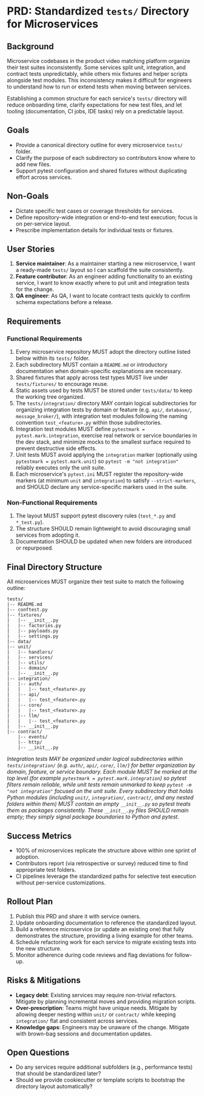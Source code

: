 # PRD: Standardized `tests/` Directory for Microservices

## Background
Microservice codebases in the product video matching platform organize their test suites inconsistently. Some services split unit, integration, and contract tests unpredictably, while others mix fixtures and helper scripts alongside test modules. This inconsistency makes it difficult for engineers to understand how to run or extend tests when moving between services.

Establishing a common structure for each service's `tests/` directory will reduce onboarding time, clarify expectations for new test files, and let tooling (documentation, CI jobs, IDE tasks) rely on a predictable layout.

## Goals
- Provide a canonical directory outline for every microservice `tests/` folder.
- Clarify the purpose of each subdirectory so contributors know where to add new files.
- Support pytest configuration and shared fixtures without duplicating effort across services.

## Non-Goals
- Dictate specific test cases or coverage thresholds for services.
- Define repository-wide integration or end-to-end test execution; focus is on per-service layout.
- Prescribe implementation details for individual tests or fixtures.

## User Stories
1. **Service maintainer**: As a maintainer starting a new microservice, I want a ready-made `tests/` layout so I can scaffold the suite consistently.
2. **Feature contributor**: As an engineer adding functionality to an existing service, I want to know exactly where to put unit and integration tests for the change.
3. **QA engineer**: As QA, I want to locate contract tests quickly to confirm schema expectations before a release.

## Requirements
### Functional Requirements
1. Every microservice repository MUST adopt the directory outline listed below within its `tests/` folder.
2. Each subdirectory MUST contain a `README.md` or introductory documentation when domain-specific explanations are necessary.
3. Shared fixtures that apply across test types MUST live under `tests/fixtures/` to encourage reuse.
4. Static assets used by tests MUST be stored under `tests/data/` to keep the working tree organized.
5. The `tests/integration/` directory MAY contain logical subdirectories for organizing integration tests by domain or feature (e.g. `api/`, `database/`, `message_broker/`), with integration test modules following the naming convention `test_<feature>.py` within those subdirectories.
6. Integration test modules MUST define `pytestmark = pytest.mark.integration`, exercise real network or service boundaries in the dev stack, and minimize mocks to the smallest surface required to prevent destructive side effects.
7. Unit tests MUST avoid applying the `integration` marker (optionally using `pytestmark = pytest.mark.unit`) so `pytest -m "not integration"` reliably executes only the unit suite.
8. Each microservice's `pytest.ini` MUST register the repository-wide markers (at minimum `unit` and `integration`) to satisfy `--strict-markers`, and SHOULD declare any service-specific markers used in the suite.

### Non-Functional Requirements
1. The layout MUST support pytest discovery rules (`test_*.py` and `*_test.py`).
2. The structure SHOULD remain lightweight to avoid discouraging small services from adopting it.
3. Documentation SHOULD be updated when new folders are introduced or repurposed.

## Final Directory Structure
All microservices MUST organize their test suite to match the following outline:

```
tests/
|-- README.md
|-- conftest.py
|-- fixtures/
|   |-- __init__.py
|   |-- factories.py
|   |-- payloads.py
|   |-- settings.py
|-- data/
|-- unit/
|   |-- handlers/
|   |-- services/
|   |-- utils/
|   |-- domain/
|   |-- __init__.py
|-- integration/
|   |-- auth/
|   |   |-- test_<feature>.py
|   |-- api/
|   |   |-- test_<feature>.py
|   |-- core/
|   |   |-- test_<feature>.py
|   |-- llm/
|   |   |-- test_<feature>.py
|   |-- __init__.py
|-- contract/
    |-- events/
    |-- http/
    |-- __init__.py
```

*Integration tests MAY be organized under logical subdirectories within `tests/integration/` (e.g. `auth/`, `api/`, `core/`, `llm/`) for better organization by domain, feature, or service boundary. Each module MUST be marked at the top level (for example `pytestmark = pytest.mark.integration`) so pytest filters remain reliable, while unit tests remain unmarked to keep `pytest -m "not integration"` focused on the unit suite. Every subdirectory that holds Python modules (including `unit/`, `integration/`, `contract/`, and any nested folders within them) MUST contain an empty `__init__.py` so pytest treats them as packages consistently. These `__init__.py` files SHOULD remain empty; they simply signal package boundaries to Python and pytest.*

## Success Metrics
- 100% of microservices replicate the structure above within one sprint of adoption.
- Contributors report (via retrospective or survey) reduced time to find appropriate test folders.
- CI pipelines leverage the standardized paths for selective test execution without per-service customizations.

## Rollout Plan
1. Publish this PRD and share it with service owners.
2. Update onboarding documentation to reference the standardized layout.
3. Build a reference microservice (or update an existing one) that fully demonstrates the structure, providing a living example for other teams.
4. Schedule refactoring work for each service to migrate existing tests into the new structure.
5. Monitor adherence during code reviews and flag deviations for follow-up.

## Risks & Mitigations
- **Legacy debt**: Existing services may require non-trivial refactors. Mitigate by planning incremental moves and providing migration scripts.
- **Over-prescription**: Teams might have unique needs. Mitigate by allowing deeper nesting within `unit/` or `contract/` while keeping `integration/` flat and consistent across services.
- **Knowledge gaps**: Engineers may be unaware of the change. Mitigate with brown-bag sessions and documentation updates.

## Open Questions
- Do any services require additional subfolders (e.g., performance tests) that should be standardized later?
- Should we provide cookiecutter or template scripts to bootstrap the directory layout automatically?

